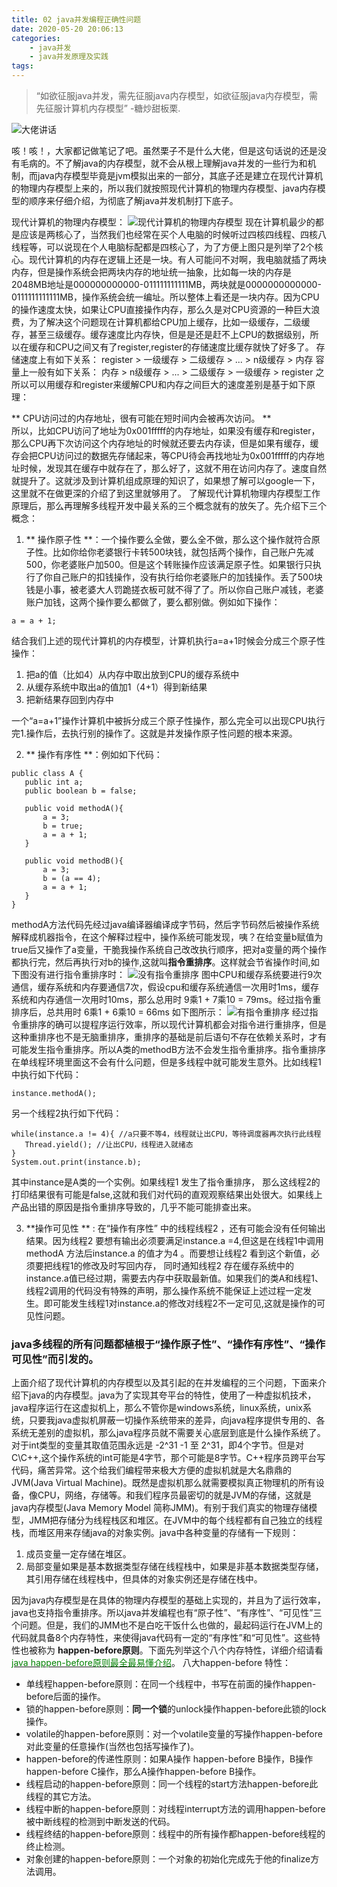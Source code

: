 ```yaml
---
title: 02 java并发编程正确性问题
date: 2020-05-20 20:06:13
categories:
    - java并发
    - java并发原理及实践
tags:
---
```


> “如欲征服java并发，需先征服java内存模型，如欲征服java内存模型，需先征服计算机内存模型” -糖炒甜板栗.

![大佬讲话](https://github.com/aworker/aworker.github.io/raw/hexo/source/_posts/java/concurrency/post2/leader_speak.jpg)

咳！咳！，大家都记做笔记了吧。虽然栗子不是什么大佬，但是这句话说的还是没有毛病的。不了解java的内存模型，就不会从根上理解java并发的一些行为和机制，而java内存模型毕竟是jvm模拟出来的一部分，其底子还是建立在现代计算机的物理内存模型上来的，所以我们就按照现代计算机的物理内存模型、java内存模型的顺序来仔细介绍，为彻底了解java并发机制打下底子。
<!-- more -->
现代计算机的物理内存模型：
![现代计算机的物理内存模型](https://github.com/aworker/aworker.github.io/raw/hexo/source/_posts/java/concurrency/post2/memory_model_physical.png)
现在计算机最少的都是应该是两核心了，当然我们也经常在买个人电脑的时候听过四核四线程、四核八线程等，可以说现在个人电脑标配都是四核心了，为了方便上图只是列举了2个核心。现代计算机的内存在逻辑上还是一块。有人可能问不对啊，我电脑就插了两块内存，但是操作系统会把两块内存的地址统一抽象，比如每一块的内存是2048MB地址是000000000000-011111111111MB，两块就是0000000000000-0111111111111MB，操作系统会统一编址。所以整体上看还是一块内存。因为CPU的操作速度太快，如果让CPU直接操作内存，那么久是对CPU资源的一种巨大浪费，为了解决这个问题现在计算机都给CPU加上缓存，比如一级缓存，二级缓存，甚至三级缓存。缓存速度比内存快，但是是还是赶不上CPU的数据级别，所以在缓存和CPU之间又有了register,register的存储速度比缓存就快了好多了。
存储速度上有如下关系：
register > 一级缓存 > 二级缓存 > ... > n级缓存 > 内存
容量上一般有如下关系：
内存 > n级缓存 > ... > 二级缓存 > 一级缓存 > register
之所以可以用缓存和register来缓解CPU和内存之间巨大的速度差别是基于如下原理：

** CPU访问过的内存地址，很有可能在短时间内会被再次访问。 **  
所以，比如CPU访问了地址为0x001fffff的内存地址，如果没有缓存和register，那么CPU再下次访问这个内存地址的时候就还要去内存读，但是如果有缓存，缓存会把CPU访问过的数据先存储起来，等CPU待会再找地址为0x001fffff的内存地址时候，发现其在缓存中就存在了，那么好了，这就不用在访问内存了。速度自然就提升了。这就涉及到计算机组成原理的知识了，如果想了解可以google一下，这里就不在做更深的介绍了到这里就够用了。
了解现代计算机物理内存模型工作原理后，那么再理解多线程开发中最关系的三个概念就有的放矢了。先介绍下三个概念：

1. ** 操作原子性 **：一个操作要么全做，要么全不做，那么这个操作就符合原子性。比如你给你老婆银行卡转500块钱，就包括两个操作，自己账户先减500，你老婆账户加500。但是这个转账操作应该满足原子性。如果银行只执行了你自己账户的扣钱操作，没有执行给你老婆账户的加钱操作。丢了500块钱是小事，被老婆大人罚跪搓衣板可就不得了了。所以你自己账户减钱，老婆账户加钱，这两个操作要么都做了，要么都别做。例如如下操作：
 ``` 
 a = a + 1; 
 ```
 结合我们上述的现代计算机的内存模型，计算机执行a=a+1时候会分成三个原子性操作：
 1. 把a的值（比如4）从内存中取出放到CPU的缓存系统中
 2. 从缓存系统中取出a的值加1（4+1）得到新结果
 3. 把新结果存回到内存中

 一个“a=a+1”操作计算机中被拆分成三个原子性操作，那么完全可以出现CPU执行完1.操作后，去执行别的操作了。这就是并发操作原子性问题的根本来源。

2. ** 操作有序性 **：例如如下代码： 
 ```
 public class A {
    public int a;
    public boolean b = false;

    public void methodA(){
        a = 3;
        b = true;
        a = a + 1;
    }

    public void methodB(){
        a = 3;
        b = (a == 4);
        a = a + 1;
    }
 } 
 ```
 methodA方法代码先经过java编译器编译成字节码，然后字节码然后被操作系统解释成机器指令，在这个解释过程中，操作系统可能发现，咦？在给变量b赋值为true后又操作了a变量，干脆我操作系统自己改改执行顺序，把对a变量的两个操作都执行完，然后再执行对b的操作,这就叫**指令重排序**。这样就会节省操作时间,如下图没有进行指令重排序时：
 ![没有指令重排序](https://github.com/aworker/aworker.github.io/raw/hexo/source/_posts/java-memory-model/before_instruciton_reorder.png)
 图中CPU和缓存系统要进行9次通信，缓存系统和内存要通信7次，假设cpu和缓存系统通信一次用时1ms，缓存系统和内存通信一次用时10ms，那么总用时 9乘1 + 7乘10 = 79ms。经过指令重排序后，总共用时  6乘1 + 6乘10 = 66ms 如下图所示：
 ![有指令重排序](https://github.com/aworker/aworker.github.io/raw/hexo/source/_posts/java-memory-model/after_instruction_reorder.png)
 经过指令重排序的确可以提程序运行效率，所以现代计算机都会对指令进行重排序，但是这种重排序也不是无脑重排序，重排序的基础是前后语句不存在依赖关系时，才有可能发生指令重排序。所以A类的methodB方法不会发生指令重排序。指令重排序在单线程环境里面这不会有什么问题，但是多线程中就可能发生意外。比如线程1中执行如下代码：
 ```
 instance.methodA();
 ```
 另一个线程2执行如下代码：
 ```
 while(instance.a != 4){ //a只要不等4，线程就让出CPU，等待调度器再次执行此线程
 	Thread.yield(); //让出CPU，线程进入就绪态
 }
 System.out.print(instance.b);
 ```
 其中instance是A类的一个实例。如果线程1 发生了指令重排序， 那么这线程2的打印结果很有可能是false,这就和我们对代码的直观观察结果出处很大。如果线上产品出错的原因是指令重排序导致的，几乎不能可能排查出来。

3. **操作可见性 ** :
 在“操作有序性” 中的线程线程2 ，还有可能会没有任何输出结果。因为线程2  要想有输出必须要满足instance.a =4,但这是在线程1中调用methodA 方法后instance.a 的值才为4 。而要想让线程2 看到这个新值，必须要把线程1的修改及时写回内存， 同时通知线程2 存在缓存系统中的instance.a值已经过期，需要去内存中获取最新值。如果我们的类A和线程1、线程2调用的代码没有特殊的声明，那么操作系统不能保证上述过程一定发生。即可能发生线程1对instance.a的修改对线程2不一定可见,这就是操作的可见性问题。

### java多线程的所有问题都植根于“操作原子性”、“操作有序性”、“操作可见性”而引发的。
上面介绍了现代计算机的内存模型以及其引起的在并发编程的三个问题，下面来介绍下java的内存模型。java为了实现其夸平台的特性，使用了一种虚拟机技术，java程序运行在这虚拟机上，那么不管你是windows系统，linux系统，unix系统，只要我java虚拟机屏蔽一切操作系统带来的差异，向java程序提供专用的、各系统无差别的虚拟机，那么java程序员就不需要关心底层到底是什么操作系统了。对于int类型的变量其取值范围永远是 -2^31 -1 至 2^31，即4个字节。但是对C\C++,这个操作系统的int可能是4字节，那个可能是8字节。C++程序员跨平台写代码，痛苦异常。这个给我们编程带来极大方便的虚拟机就是大名鼎鼎的JVM(Java Virtual Machine)。既然是虚拟机那么就需要模拟真正物理机的所有设备，像CPU，网络，存储等。和我们程序员最密切的就是JVM的存储，这就是java内存模型(Java Memory Model 简称JMM)。有别于我们真实的物理存储模型，JMM把存储分为线程栈区和堆区。在JVM中的每个线程都有自己独立的线程栈，而堆区用来存储java的对象实例。java中各种变量的存储有一下规则：
 1. 成员变量一定存储在堆区。
 2. 局部变量如果是基本数据类型存储在线程栈中，如果是非基本数据类型存储，其引用存储在线程栈中，但具体的对象实例还是存储在栈中。
 
因为java内存模型是在具体的物理内存模型的基础上实现的，并且为了运行效率，java也支持指令重排序。所以java并发编程也有“原子性”、“有序性”、“可见性”三个问题。但是，我们的JMM也不是白吃干饭什么也做的，最起码运行在JVM上的代码就具备8个内存特性，来使得java代码有一定的“有序性”和“可见性”。这些特性也被称为 **happen-before原则**。下面先列举这个八个内存特性，详细介绍请看[<font color=green> java happen-before原则最全最易懂介绍</font>](www.baidu.com)。
八大happen-before 特性：
* 单线程happen-before原则：在同一个线程中，书写在前面的操作happen-before后面的操作。
* 锁的happen-before原则：**同一个锁**的unlock操作happen-before此锁的lock操作。
* volatile的happen-before原则：对一个volatile变量的写操作happen-before对此变量的任意操作(当然也包括写操作了)。
* happen-before的传递性原则：如果A操作 happen-before B操作，B操作happen-before C操作，那么A操作happen-before B操作。
* 线程启动的happen-before原则：同一个线程的start方法happen-before此线程的其它方法。
* 线程中断的happen-before原则：对线程interrupt方法的调用happen-before被中断线程的检测到中断发送的代码。
* 线程终结的happen-before原则：线程中的所有操作都happen-before线程的终止检测。
* 对象创建的happen-before原则：一个对象的初始化完成先于他的finalize方法调用。